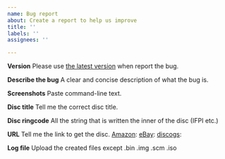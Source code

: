 ```yaml
---
name: Bug report
about: Create a report to help us improve
title: ''
labels: ''
assignees: ''

---
```

**Version**
Please use [the latest version](https://github.com/saramibreak/DiscImageCreator/releases) when report the bug.

**Describe the bug**
A clear and concise description of what the bug is.

**Screenshots**
Paste command-line text.

**Disc title**
Tell me the correct disc title.

**Disc ringcode**
All the string that is written the inner of the disc (IFPI etc.)

**URL**
Tell me the link to get the disc.
[Amazon](https://www.amazon.com/): 
[eBay](https://www.ebay.com/): 
[discogs](https://www.discogs.com/): 

**Log file**
Upload the created files except .bin .img .scm .iso
